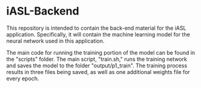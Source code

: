 # iASL-Backend

This repository is intended to contain the back-end material for the iASL application. Specifically, it will contain the machine learning model for the neural network used in this application.

The main code for running the training portion of the model can be found in the "scripts" folder. The main script, "train.sh," runs the training network and saves the model to the folder "output/p1_train". The training process results in three files being saved, as well as one additional weights file for every epoch.
